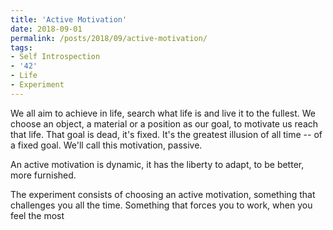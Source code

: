 ```yaml
---
title: 'Active Motivation'
date: 2018-09-01
permalink: /posts/2018/09/active-motivation/
tags:
- Self Introspection
- '42'
- Life
- Experiment
---
```

We all aim to achieve in life, search what life is and live it to the fullest. We choose an object, a material or a position as our goal, to motivate us reach that life. That goal is dead, it's fixed. It's the greatest illusion of all time -- of a fixed goal. We'll call this motivation, passive. 

An active motivation is dynamic, it has the liberty to adapt, to be better, more furnished.

The experiment consists of choosing an active motivation, something that challenges you all the time. Something that forces you to work, when you feel the most
